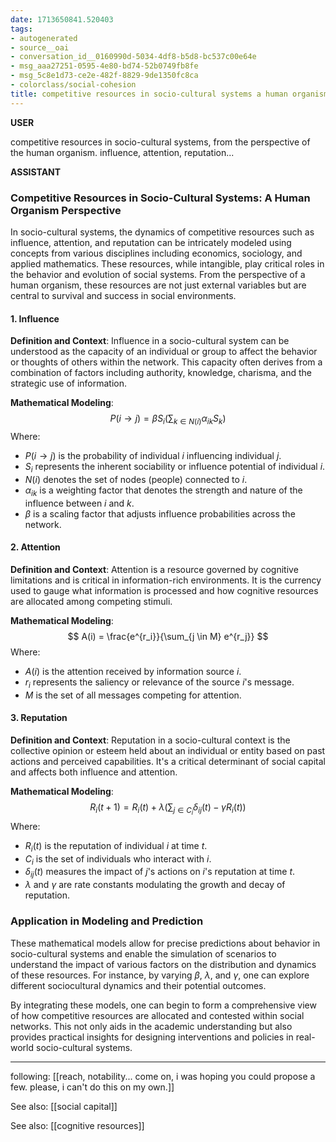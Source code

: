 ```yaml
---
date: 1713650841.520403
tags:
- autogenerated
- source__oai
- conversation_id__0160990d-5034-4df8-b5d8-bc537c00e64e
- msg_aaa27251-0595-4e80-bd74-52b0749fb8fe
- msg_5c8e1d73-ce2e-482f-8829-9de1350fc8ca
- colorclass/social-cohesion
title: competitive resources in socio-cultural systems a human organism perspective
---
```


**USER**

competitive resources in socio-cultural systems, from the perspective of the human organism. influence, attention, reputation...


**ASSISTANT**

### Competitive Resources in Socio-Cultural Systems: A Human Organism Perspective

In socio-cultural systems, the dynamics of competitive resources such as influence, attention, and reputation can be intricately modeled using concepts from various disciplines including economics, sociology, and applied mathematics. These resources, while intangible, play critical roles in the behavior and evolution of social systems. From the perspective of a human organism, these resources are not just external variables but are central to survival and success in social environments.

#### 1. Influence

**Definition and Context**: Influence in a socio-cultural system can be understood as the capacity of an individual or group to affect the behavior or thoughts of others within the network. This capacity often derives from a combination of factors including authority, knowledge, charisma, and the strategic use of information.

**Mathematical Modeling**:
$$ P(i \rightarrow j) = \beta S_i \left(\sum_{k \in N(i)} \alpha_{ik} S_k\right) $$
Where:
- $P(i \rightarrow j)$ is the probability of individual $i$ influencing individual $j$.
- $S_i$ represents the inherent sociability or influence potential of individual $i$.
- $N(i)$ denotes the set of nodes (people) connected to $i$.
- $\alpha_{ik}$ is a weighting factor that denotes the strength and nature of the influence between $i$ and $k$.
- $\beta$ is a scaling factor that adjusts influence probabilities across the network.

#### 2. Attention

**Definition and Context**: Attention is a resource governed by cognitive limitations and is critical in information-rich environments. It is the currency used to gauge what information is processed and how cognitive resources are allocated among competing stimuli.

**Mathematical Modeling**:
$$ A(i) = \frac{e^{r_i}}{\sum_{j \in M} e^{r_j}} $$
Where:
- $A(i)$ is the attention received by information source $i$.
- $r_i$ represents the saliency or relevance of the source $i$'s message.
- $M$ is the set of all messages competing for attention.

#### 3. Reputation

**Definition and Context**: Reputation in a socio-cultural context is the collective opinion or esteem held about an individual or entity based on past actions and perceived capabilities. It's a critical determinant of social capital and affects both influence and attention.

**Mathematical Modeling**:
$$ R_i(t+1) = R_i(t) + \lambda \left(\sum_{j \in C_i} \delta_{ij}(t) - \gamma R_i(t)\right) $$
Where:
- $R_i(t)$ is the reputation of individual $i$ at time $t$.
- $C_i$ is the set of individuals who interact with $i$.
- $\delta_{ij}(t)$ measures the impact of $j$'s actions on $i$'s reputation at time $t$.
- $\lambda$ and $\gamma$ are rate constants modulating the growth and decay of reputation.

### Application in Modeling and Prediction

These mathematical models allow for precise predictions about behavior in socio-cultural systems and enable the simulation of scenarios to understand the impact of various factors on the distribution and dynamics of these resources. For instance, by varying $\beta$, $\lambda$, and $\gamma$, one can explore different sociocultural dynamics and their potential outcomes.

By integrating these models, one can begin to form a comprehensive view of how competitive resources are allocated and contested within social networks. This not only aids in the academic understanding but also provides practical insights for designing interventions and policies in real-world socio-cultural systems.


---


following: [[reach, notability... come on, i was hoping you could propose a few. please, i can't do this on my own.]]

See also: [[social capital]]


See also: [[cognitive resources]]